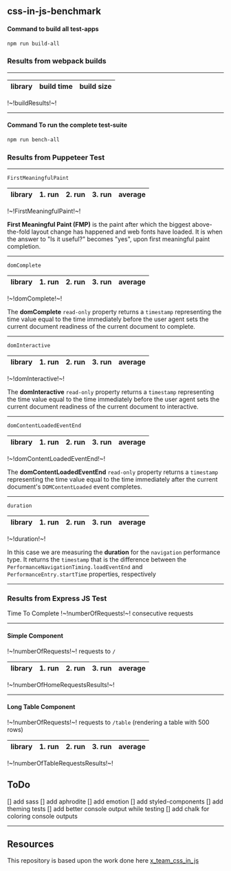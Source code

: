 ## css-in-js-benchmark

#### Command to build all test-apps

```bash
npm run build-all
```

### Results from webpack builds

---

|library|build time|build size|
|-------|-----:|-----:|
!~!buildResults!~!

---

#### Command To run the complete test-suite

```bash
npm run bench-all
```

### Results from Puppeteer Test

---

`FirstMeaningfulPaint`

|library|1. run|2. run|3. run|average|
|-------|-----:|-----:|-----:|------:|
!~!FirstMeaningfulPaint!~!

**First Meaningful Paint (FMP)** is the paint after which the biggest above-the-fold layout change has happened and web fonts have loaded.  It is when the answer to "Is it useful?" becomes "yes", upon first meaningful paint completion.

---

`domComplete`

|library|1. run|2. run|3. run|average|
|-------|-----:|-----:|-----:|------:|
!~!domComplete!~!

The **domComplete** `read-only` property returns a `timestamp` representing the time value equal to the time immediately before the user agent sets the current document readiness of the current document to complete.

---

`domInteractive`

|library|1. run|2. run|3. run|average|
|-------|-----:|-----:|-----:|------:|
!~!domInteractive!~!

The **domInteractive** `read-only` property returns a `timestamp` representing the time value equal to the time immediately before the user agent sets the current document readiness of the current document to interactive.

---

`domContentLoadedEventEnd`

|library|1. run|2. run|3. run|average|
|-------|-----:|-----:|-----:|------:|
!~!domContentLoadedEventEnd!~!

The **domContentLoadedEventEnd** `read-only` property returns a `timestamp` representing the time value equal to the time immediately after the current document's `DOMContentLoaded` event completes.

---

`duration`

|library|1. run|2. run|3. run|average|
|-------|-----:|-----:|-----:|------:|
!~!duration!~!

In this case we are measuring the **duration** for the `navigation` performance type. It returns the `timestamp` that is the difference between the `PerformanceNavigationTiming.loadEventEnd` and `PerformanceEntry.startTime` properties, respectively

---

### Results from Express JS Test

Time To Complete !~!numberOfRequests!~! consecutive requests

---

#### Simple Component

!~!numberOfRequests!~! requests to `/`

|library|1. run|2. run|3. run|average|
|-------|-----:|-----:|-----:|------:|
!~!numberOfHomeRequestsResults!~!

---

#### Long Table Component

!~!numberOfRequests!~! requests to `/table` (rendering a table with 500 rows)

|library|1. run|2. run|3. run|average|
|-------|-----:|-----:|-----:|------:|
!~!numberOfTableRequestsResults!~!

## ToDo

[] add sass
[] add aphrodite
[] add emotion
[] add styled-components
[] add theming tests
[] add better console output while testing
[] add chalk for coloring console outputs

---

## Resources

This repository is based upon the work done here [x_team_css_in_js](https://github.com/Thoughtscript/x_team_css_in_js)
